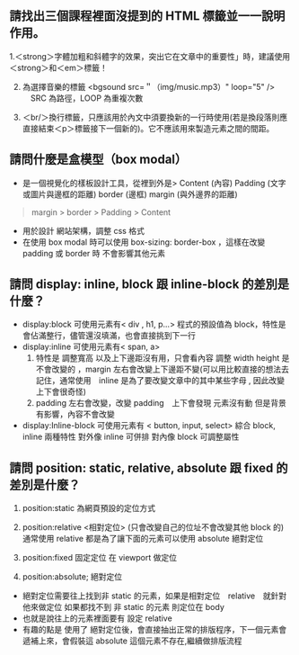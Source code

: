 ## 請找出三個課程裡面沒提到的 HTML 標籤並一一說明作用。
1.＜strong＞字體加粗和斜體字的效果，突出它在文章中的重要性」時，建議使用＜strong＞和＜em＞標籤！


2. <bgsound />為選擇音樂的標籤
  <bgsound src=＂（img/music.mp3）" loop="5" /> 
　SRC 為路徑，LOOP 為重複次數


3. ＜br/＞換行標籤，只應該用於內文中須要換新的一行時使用(若是換段落則應直接結束＜p＞標籤接下一個新的)。它不應該用來製造元素之間的間距。

## 請問什麼是盒模型（box modal）
* 是一個視覺化的樣板設計工具，從裡到外是> Content (內容) Padding (文字或圖片與邊框的距離) border (邊框) margin (與外邊界的距離)
 > margin >
   > border
     > Padding
       > Content
* 用於設計 網站架構，調整 css 格式
* 在使用 box modal 時可以使用
  box-sizing: border-box
  ，這樣在改變 padding 或 border 時 
  不會影響其他元素


## 請問 display: inline, block 跟 inline-block 的差別是什麼？
* display:block 可使用元素有< div , h1, p...>
程式的預設值為 block，特性是會佔滿整行，儘管還沒填滿，也會直接挑到下一行
* display:inline 可使用元素有< span, a>
  1. 特性是 調整寬高 以及上下邊距沒有用，只會看內容 調整 width height 是不會改變的
，margin 左右會改變上下邊距不變(可以用比較直接的想法去記住，通常使用　inline 是為了要改變文章中的其中某些字母 , 因此改變上下會很奇怪)
	2. padding 左右會改變，改變 padding　上下會發現 元素沒有動 但是背景有影響，內容不會改變
* display:Inline-block 可使用元素有 < button, input, select>
綜合 block, inline 兩種特性
對外像 inline 可併排
對內像 block 可調整屬性



## 請問 position: static, relative, absolute 跟 fixed 的差別是什麼？
1. position:static 為網頁預設的定位方式

2. position:relative <相對定位> (只會改變自己的位址不會改變其他 block 的)
    通常使用 relative 都是為了讓下面的元素可以使用 absolute 絕對定位
3. position:fixed  固定定位
在 viewport 做定位
4. position:absolute; 絕對定位 
*  絕對定位需要往上找到非 static 的元素，如果是相對定位　relative　就針對他來做定位
如果都找不到 非 static 的元素 則定位在 body
* 也就是說往上的元素裡面要有 設定 relative
* 有趣的點是 使用了 絕對定位後，會直接抽出正常的排版程序，下一個元素會遞補上來，會假裝這 absolute 這個元素不存在,繼續做排版流程




